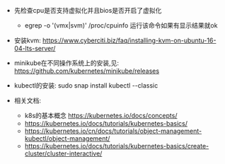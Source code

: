 - 先检查cpu是否支持虚拟化并且bios是否开启了虚拟化
  - egrep -o '(vmx|svm)' /proc/cpuinfo   运行该命令如果有显示结果就ok

- 安装kvm:  https://www.cyberciti.biz/faq/installing-kvm-on-ubuntu-16-04-lts-server/

- minikube在不同操作系统上的安装,见: https://github.com/kubernetes/minikube/releases

- kubectl的安装: sudo snap install kubectl --classic


- 相关文档:
  - k8s的基本概念 https://kubernetes.io/docs/concepts/
  - https://kubernetes.io/docs/tutorials/kubernetes-basics/
  - https://kubernetes.io/cn/docs/tutorials/object-management-kubectl/object-management/
  - https://kubernetes.io/docs/tutorials/kubernetes-basics/create-cluster/cluster-interactive/
